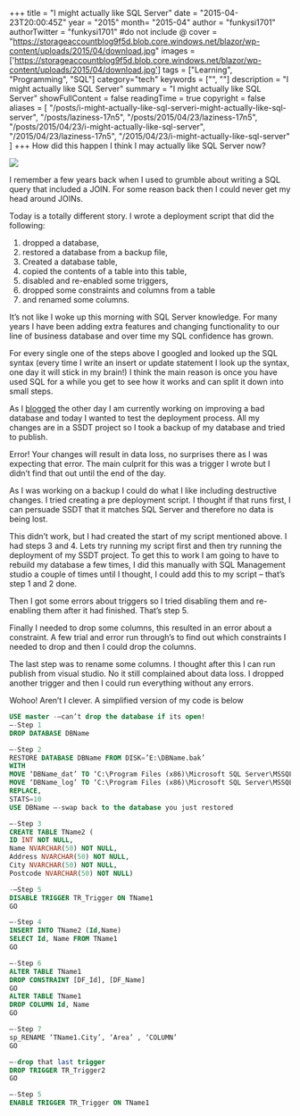 +++
title = "I might actually like SQL Server"
date = "2015-04-23T20:00:45Z"
year = "2015"
month= "2015-04"
author = "funkysi1701"
authorTwitter = "funkysi1701" #do not include @
cover = "https://storageaccountblog9f5d.blob.core.windows.net/blazor/wp-content/uploads/2015/04/download.jpg"
images = ['https://storageaccountblog9f5d.blob.core.windows.net/blazor/wp-content/uploads/2015/04/download.jpg']
tags = ["Learning", "Programming", "SQL"]
category="tech"
keywords = ["", ""]
description =  "I might actually like SQL Server"
summary = "I might actually like SQL Server"
showFullContent = false
readingTime = true
copyright = false
aliases = [
    "/posts/i-might-actually-like-sql-serveri-might-actually-like-sql-server",
    "/posts/laziness-17n5",
    "/posts/2015/04/23/laziness-17n5",
    "/posts/2015/04/23/i-might-actually-like-sql-server",
    "/2015/04/23/laziness-17n5",
    "/2015/04/23/i-might-actually-like-sql-server"
]
+++
How did this happen I think I may actually like SQL Server now?

![](https://storageaccountblog9f5d.blob.core.windows.net/blazor/wp-content/uploads/2015/04/download.jpg)

I remember a few years back when I used to grumble about writing a SQL query that included a JOIN. For some reason back then I could never get my head around JOINs.

Today is a totally different story. I wrote a deployment script that did the following:

1) dropped a database,
2) restored a database from a backup file,
3) Created a database table,
4) copied the contents of a table into this table,
5) disabled and re-enabled some triggers,
6) dropped some constraints and columns from a table
7) and renamed some columns.

It’s not like I woke up this morning with SQL Server knowledge. For many years I have been adding extra features and changing functionality to our line of business database and over time my SQL confidence has grown.

For every single one of the steps above I googled and looked up the SQL syntax (every time I write an insert or update statement I look up the syntax, one day it will stick in my brain!) I think the main reason is once you have used SQL for a while you get to see how it works and can split it down into small steps.

As I [blogged](http://www.funkysi1701.com/2015/04/21/weakest-database-design/) the other day I am currently working on improving a bad database and today I wanted to test the deployment process. All my changes are in a SSDT project so I took a backup of my database and tried to publish.

Error! Your changes will result in data loss, no surprises there as I was expecting that error. The main culprit for this was a trigger I wrote but I didn’t find that out until the end of the day.

As I was working on a backup I could do what I like including destructive changes. I tried creating a pre deployment script. I thought if that runs first, I can persuade SSDT that it matches SQL Server and therefore no data is being lost.

This didn’t work, but I had created the start of my script mentioned above. I had steps 3 and 4. Lets try running my script first and then try running the deployment of my SSDT project. To get this to work I am going to have to rebuild my database a few times, I did this manually with SQL Management studio a couple of times until I thought, I could add this to my script – that’s step 1 and 2 done.

Then I got some errors about triggers so I tried disabling them and re-enabling them after it had finished. That’s step 5.

Finally I needed to drop some columns, this resulted in an error about a constraint. A few trial and error run through’s to find out which constraints I needed to drop and then I could drop the columns.

The last step was to rename some columns. I thought after this I can run publish from visual studio. No it still complained about data loss. I dropped another trigger and then I could run everything without any errors.

Wohoo! Aren’t I clever. A simplified version of my code is below

```sql
USE master -–can’t drop the database if its open!
–-Step 1
DROP DATABASE DBName

–-Step 2
RESTORE DATABASE DBName FROM DISK=’E:\DBName.bak’
WITH
MOVE ‘DBName_dat’ TO ‘C:\Program Files (x86)\Microsoft SQL Server\MSSQL12.MSSQLSERVER\MSSQL\DATA\DBName.mdf’,
MOVE ‘DBName_log’ TO ‘C:\Program Files (x86)\Microsoft SQL Server\MSSQL12.MSSQLSERVER\MSSQL\DATA\DBName.ldf’,
REPLACE,
STATS=10
USE DBName –-swap back to the database you just restored

–-Step 3
CREATE TABLE TName2 (
ID INT NOT NULL,
Name NVARCHAR(50) NOT NULL,
Address NVARCHAR(50) NOT NULL,
City NVARCHAR(50) NOT NULL,
Postcode NVARCHAR(50) NOT NULL)

-–Step 5
DISABLE TRIGGER TR_Trigger ON TName1
GO

–-Step 4
INSERT INTO TName2 (Id,Name)
SELECT Id, Name FROM TName1
GO

–-Step 6
ALTER TABLE TName1
DROP CONSTRAINT [DF_Id], [DF_Name]
GO
ALTER TABLE TName1
DROP COLUMN Id, Name
GO

–-Step 7
sp_RENAME ‘TName1.City’, ‘Area’ , ‘COLUMN’
GO

–-drop that last trigger
DROP TRIGGER TR_Trigger2
GO

–-Step 5
ENABLE TRIGGER TR_Trigger ON TName1
```